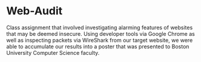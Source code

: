 # Web-Audit

Class assignment that involved investigating alarming features of websites that may be deemed insecure. Using developer tools via Google Chrome
as well as inspecting packets via WireShark from our target website, we were able to accumulate our results into a poster that was presented
to Boston University Computer Science faculty. 
